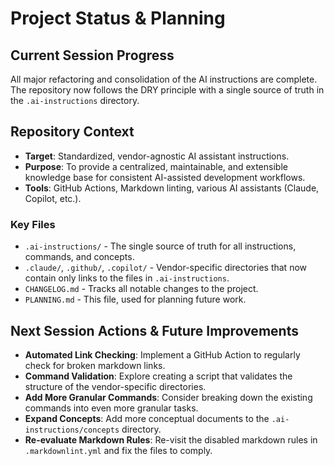 # Project Status & Planning

## Current Session Progress

All major refactoring and consolidation of the AI instructions are complete.
The repository now follows the DRY principle with a single source of truth in the `.ai-instructions` directory.

## Repository Context

- **Target**: Standardized, vendor-agnostic AI assistant instructions.
- **Purpose**: To provide a centralized, maintainable, and extensible knowledge base for consistent AI-assisted development workflows.
- **Tools**: GitHub Actions, Markdown linting, various AI assistants (Claude, Copilot, etc.).

### Key Files

- `.ai-instructions/` - The single source of truth for all instructions, commands, and concepts.
- `.claude/`, `.github/`, `.copilot/` - Vendor-specific directories that now contain only links to the files in `.ai-instructions`.
- `CHANGELOG.md` - Tracks all notable changes to the project.
- `PLANNING.md` - This file, used for planning future work.

## Next Session Actions & Future Improvements

- **Automated Link Checking**: Implement a GitHub Action to regularly check for broken markdown links.
- **Command Validation**: Explore creating a script that validates the structure of the vendor-specific directories.
- **Add More Granular Commands**: Consider breaking down the existing commands into even more granular tasks.
- **Expand Concepts**: Add more conceptual documents to the `.ai-instructions/concepts` directory.
- **Re-evaluate Markdown Rules**: Re-visit the disabled markdown rules in `.markdownlint.yml` and fix the files to comply.